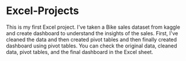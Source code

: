 # Excel-Projects
This is my first Excel project.
I've taken a Bike sales dataset from kaggle and create dashboard to understand the insights of the sales.
First, I've cleaned the data and then created pivot tables and then finally created dashboard using pivot tables.
You can check the original data, cleaned data, pivot tables, and the final dashboard in the Excel sheet.
